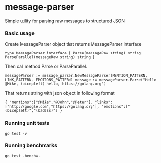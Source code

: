 # message-parser
Simple utility for parsing raw messages to structured JSON

### Basic usage

Create MessageParser object that returns MessageParser interface

`
type MessageParser interface {
	Parse(messageRaw string) string
	ParseParallel(messageRaw string) string
}
`

Then call method Parse or ParseParallel.

`
messageParser := message_parser.NewMessageParser(MENTION_PATTERN, LINK_PATTERN, EMOTIONS_PATTERN)
message := messageParser.Parse("Hello  @Mike, (bicepleft) hello, https://golang.org")
`

That returns string with json object in following format.

`
{
    "mentions":["@Mike","@John","@Peter"],
    "links":["http://google.com","https://golang.org"],
    "emotions":["(bicepleft)","(badass)"]
}
`


### Running unit tests

`go test -v`

### Running benchmarks

`go test -bench=.`

